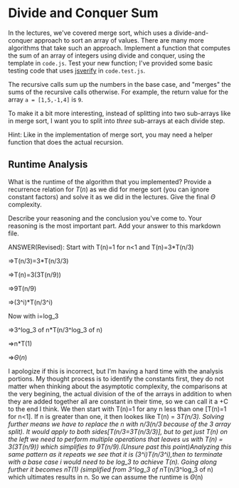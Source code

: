 # Divide and Conquer Sum

In the lectures, we've covered merge sort, which uses a divide-and-conquer
approach to sort an array of values. There are many more algorithms that take
such an approach. Implement a function that computes the sum of an array of
integers using divide and conquer, using the template in `code.js`. Test your
new function; I've provided some basic testing code that uses
[jsverify](https://jsverify.github.io/) in `code.test.js`.

The recursive calls sum up the numbers in the base case, and "merges" the sums
of the recursive calls otherwise. For example, the return value for the array `a
= [1,5,-1,4]` is `9`.

To make it a bit more interesting, instead of splitting into two sub-arrays like
in merge sort, I want you to split into *three* sub-arrays at each divide step.

Hint: Like in the implementation of merge sort, you may need a helper function
that does the actual recursion.

## Runtime Analysis

What is the runtime of the algorithm that you implemented? Provide a recurrence
relation for $T(n)$ as we did for merge sort (you can ignore constant factors)
and solve it as we did in the lectures. Give the final $\Theta$ complexity.

Describe your reasoning and the conclusion you've come to. Your reasoning is the
most important part. Add your answer to this markdown file.

ANSWER(Revised):
Start with
T(n)=1 for n<1 and T(n)=3*T(n/3)

=>T(n/3)=3*T(n/3/3)

=>T(n)=3(3T(n/9))

=>9T(n/9)

=>(3^i)*T(n/3^i)

Now with i=log_3

=>3^log_3 of n*T(n/3^log_3 of n)

=>n*T(1)

=>$\Theta(n)$


I apologize if this is incorrect, but I'm having a hard time with the analysis portions. My thought process is to identify the constants first, they do not matter when thinking about the asymptotic complexity, the comparisons at the very begining, the actual division of the of the arrays in addition to when they are added together all are constant in their time, so we can call it a +C to the end I think. We then start with T(n)=1 for any n less than one [T(n)=1 for n<1]. If n is greater than one, it then lookes like T(n) = 3*T(n/3). Solving further means we have to replace the n with n/3(n/3 because of the 3 array split). It would apply to both sides[T(n/3=3T(n/3/3)], but to get just T(n) on the left we need to perform multiple operations that leaves us with T(n) = 3(3T(n/9)) which simplifies to 9T(n/9).(Unsure past this point)Analyzing this same pattern as it repeats we see that it is (3^i)*T(n/3^i),then to terminate with a base case i would need to be log_3 to achieve T(n). Going along further it becomes n*T(1) (simplified from 3^log_3 of n*T(n/3^log_3 of n) which ultimates results in n. So we can assume the runtime is $\Theta$(n)
